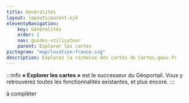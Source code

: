 ```yaml
---
title: Généralités
layout: layouts/parent.njk
eleventyNavigation:
    key: Généralités
    order: 1
    nav: guides-utilisateur
    parent: Explorer les cartes
pictogram: "map/location-france.svg"
description: Explorez la richesse des cartes de Cartes.gouv.fr
---
```


:::info
**« Explorer les cartes »** est le successeur du Géoportail. Vous y retrouverez toutes les fonctionnalités existantes, et plus encore.
:::

à compléter